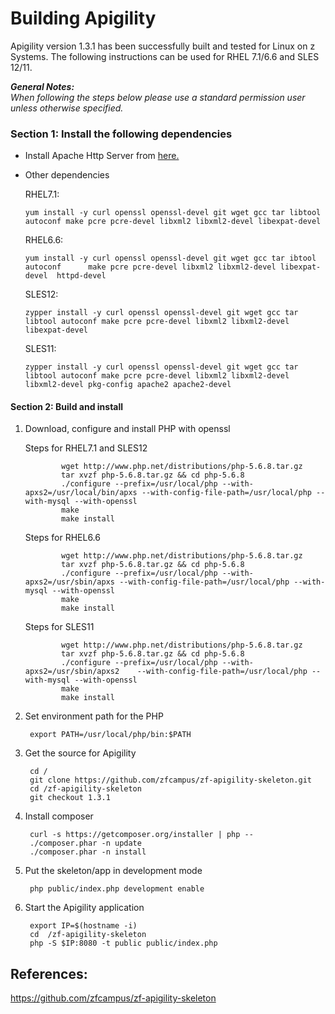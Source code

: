 # Building Apigility

Apigility version 1.3.1 has been successfully built and tested for Linux on z Systems. The following instructions can be used for RHEL 7.1/6.6 and SLES 12/11.

_**General Notes:**_ 	 
_When following the steps below please use a standard permission user unless otherwise specified._


### Section 1: Install the following dependencies

* Install Apache Http Server from [here.](https://github.com/linux-on-ibm-z/docs/wiki/Building-Apache-HTTP-Server)
    
* Other dependencies

	RHEL7.1:
	```
	yum install -y curl openssl openssl-devel git wget gcc tar libtool autoconf make pcre pcre-devel libxml2 libxml2-devel libexpat-devel  

	```
	RHEL6.6:
	```
	yum install -y curl openssl openssl-devel git wget gcc tar ibtool autoconf 		make pcre pcre-devel libxml2 libxml2-devel libexpat-devel  httpd-devel
	```

	SLES12:
	```
	zypper install -y curl openssl openssl-devel git wget gcc tar libtool autoconf make pcre pcre-devel libxml2 libxml2-devel libexpat-devel

	```
	
	SLES11:
	```
	zypper install -y curl openssl openssl-devel git wget gcc tar libtool autoconf make pcre pcre-devel libxml2 libxml2-devel libxml2-devel pkg-config apache2 apache2-devel

	```

#### Section 2: Build and install
1. Download, configure and install PHP with openssl
 
	Steps for RHEL7.1 and SLES12
	```
			wget http://www.php.net/distributions/php-5.6.8.tar.gz 
			tar xvzf php-5.6.8.tar.gz && cd php-5.6.8
			./configure --prefix=/usr/local/php --with-apxs2=/usr/local/bin/apxs --with-config-file-path=/usr/local/php --with-mysql --with-openssl
			make
			make install
	```
	
	Steps for RHEL6.6
	```
			wget http://www.php.net/distributions/php-5.6.8.tar.gz 
			tar xvzf php-5.6.8.tar.gz && cd php-5.6.8
			./configure --prefix=/usr/local/php --with-apxs2=/usr/sbin/apxs --with-config-file-path=/usr/local/php --with-mysql --with-openssl
			make
			make install
	```
	
	Steps for SLES11
	```
			wget http://www.php.net/distributions/php-5.6.8.tar.gz 
			tar xvzf php-5.6.8.tar.gz && cd php-5.6.8
			./configure --prefix=/usr/local/php --with-apxs2=/usr/sbin/apxs2 	--with-config-file-path=/usr/local/php --with-mysql --with-openssl
			make 
			make install
	```
2. Set environment path for the PHP

		export PATH=/usr/local/php/bin:$PATH

3. Get the source for Apigility

        cd /
        git clone https://github.com/zfcampus/zf-apigility-skeleton.git 
        cd /zf-apigility-skeleton 
        git checkout 1.3.1

4. Install composer

        curl -s https://getcomposer.org/installer | php --
        ./composer.phar -n update
        ./composer.phar -n install

5. Put the skeleton/app in development mode

        php public/index.php development enable


6. Start the Apigility application

        export IP=$(hostname -i)
        cd  /zf-apigility-skeleton
        php -S $IP:8080 -t public public/index.php

## References:

https://github.com/zfcampus/zf-apigility-skeleton

